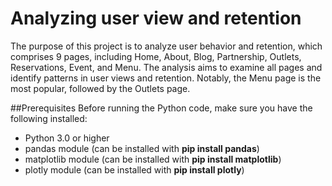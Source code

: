 # Analyzing user view and retention
The purpose of this project is to analyze user behavior and retention, which comprises 9 pages, including Home, About, Blog, Partnership, Outlets, Reservations, Event, and Menu. The analysis aims to examine all pages and identify patterns in user views and retention. Notably, the Menu page is the most popular, followed by the Outlets page.

##Prerequisites
Before running the Python code, make sure you have the following installed:
- Python 3.0 or higher
- pandas module (can be installed with **pip install pandas**)
- matplotlib module (can be installed with **pip install matplotlib**)
- plotly module (can be installed with **pip install plotly**)

